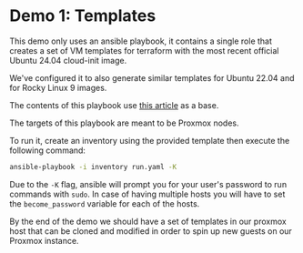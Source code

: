 # Demo 1: Templates
This demo only uses an ansible playbook, it contains a single role that creates a set of VM templates for terraform with the most recent official Ubuntu 24.04 cloud-init image.

We've configured it to also generate similar templates for Ubuntu 22.04 and for Rocky Linux 9 images.

The contents of this playbook use [this article](https://fredrickb.com/2023/08/05/setting-up-k3s-nodes-in-proxmox-using-terraform/#setting-up-cloud-init-virtual-machine-templates) as a base.

The targets of this playbook are meant to be Proxmox nodes.

To run it, create an inventory using the provided template then execute the following command:
```sh
ansible-playbook -i inventory run.yaml -K
```
Due to the `-K` flag, ansible will prompt you for your user's password to run commands with `sudo`.
In case of having multiple hosts you will have to set the `become_password` variable for each of the hosts.

By the end of the demo we should have a set of templates in our proxmox host that can be cloned and modified in order to spin up new guests on our Proxmox instance.
